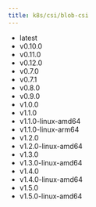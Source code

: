 ```yaml
---
title: k8s/csi/blob-csi
---
```

- latest
- v0.10.0
- v0.11.0
- v0.12.0
- v0.7.0
- v0.7.1
- v0.8.0
- v0.9.0
- v1.0.0
- v1.1.0
- v1.1.0-linux-amd64
- v1.1.0-linux-arm64
- v1.2.0
- v1.2.0-linux-amd64
- v1.3.0
- v1.3.0-linux-amd64
- v1.4.0
- v1.4.0-linux-amd64
- v1.5.0
- v1.5.0-linux-amd64
